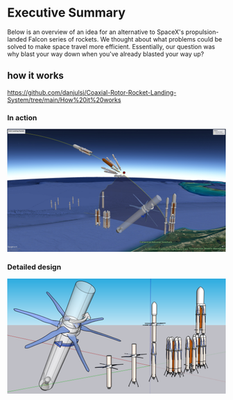 # Executive Summary

Below is an overview of an idea for an alternative to SpaceX's propulsion-landed Falcon series of rockets. We thought about what problems could be solved to make space travel more efficient. Essentially, our question was why blast your way down when you've already blasted your way up? 

## how it works
https://github.com/danjulsj/Coaxial-Rotor-Rocket-Landing-System/tree/main/How%20it%20works

### In action
<img src="https://github.com/danjulsj/rotor-image-stuff/blob/main/hires_coldlanding.jpg"/>

### Detailed design
<img src="https://github.com/danjulsj/rotor-image-stuff/blob/main/Capture18.PNG"/>

